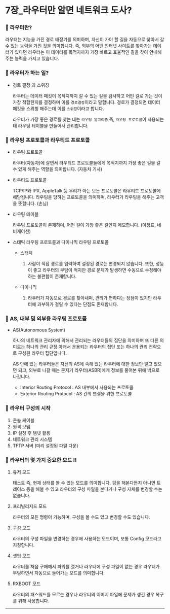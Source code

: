 # 7장_라우터만 알면 네트워크 도사?

### 🔎 라우터란?

라우터는 지능을 가진 경로 배정기를 의미하며, 자신이 가야 할 길을 자동으로 찾아서 갈 수 있는 능력을 가진 것을 의미합니다. 즉, 외부의 어떤 인터넷 사이트를 찾아가는 데이터가 있다면 라우터는 이 데이터를 목적지까지 가장 빠르고 효율적인 길을 찾아 안내해주는 능력을 가지고 있습니다.

### 🔎 라우터가 하는 일?

- 경로 결정 과 스위칭

    라우터는 데이터 패킷이 목적지까지 갈 수 있는 길을 검사하고 어떤 길로 가는 것이 가장 적합한지를 결정하며 이를 `경로결정`이라고 말합니다. 경로가 결정되면 데이터 패킷을 스위칭
    해주는데 이를 `스위칭`이라고 합니다.

    라우터가 가장 좋은 경로를 찾는 데는 `라우팅 알고리즘` 즉, `라우팅 프로토콜`이 사용되는데 라우팅 테이블을 만들어서 관리합니다.


### 🔎 라우팅 프로토콜과 라우티드 프로토콜

- 라우팅 프로토콜

    라우터(자동차)에 살면서 라우티드 프로토콜들에게 목적지까지 가장 좋은 길을 갈 수 있게 해주는 역할을 의미합니다. (자동차 기사)


- 라우티드 프로토콜

    TCP/IP와 IPX, AppleTalk 등 우리가 아는 모든 프로토콜은 라우티드 프로토콜에 해당됩니다. 라우팅을 당하는 프로토콜을 의미하며, 라우터가 라우팅을 해주는 고객을 뜻합니다. (손님)

- 라우팅 테이블

    라우팅 프로토콜이 존재하며, 어떤 길이 가장 좋은 길인지 메모합니다. (이정표, 네비게이션)

- 스태틱 라우팅 프로토콜과 다이나믹 라우팅 프로토콜

    - 스태틱

        1. 사람이 직접 경로를 입력하여 설정된 경로는 변경되지 않습니다. 또한, 성능이 좋고 라우터의 부담이 적지만 경로 문제가 발생하면 수동으로 수정해야하는 불편함이 존재합니다.

    - 다이나믹

        1. 라우터가 자동으로 경로를 찾아내며, 관리가 편하다는 장점이 있지만 라우터에 과부하가 걸릴 수 있다는 단점도 존재합니다.


### 🔎 AS, 내부 및 외부용 라우팅 프로토콜

- AS(Autonomous System)

    하나의 네트워크 관리자에 의해서 관리되는 라우터들의 집단을 의미하며 또 다른 의미로는 하나의 관리 규정 아래서 운용되는 라우터의 집단 또는 하나의 관리 전략으로 구성된 라우터 집단입니다.

    AS 안에 있는 라우터들은 자신의 AS에 속해 있는 라우터에 대한 정보만 알고 있으면 되고, 외부로 나갈 때는 문지기 라우터(ASBR)에게 정보를 물어본 뒤에 밖으로 나갑니다.

    - Interior Routing Protocol : AS 내부에서 사용되는 프로토콜
    - Exterior Routing Protocol : AS 간의 연결을 위한 프로토콜


### 🔎 라우터 구성의 시작

1. 콘솔 케이블
2. 원격 모뎀
3. IP 설정 후 템넷 활용
4. 네트워크 관리 시스템
5. TFTP 서버 (미리 설정된 파일 다운)

### 🔎 라우터의 몇 가지 중요한 모드 !!

1. 유저 모드

    테스트 즉, 현재 상태를 볼 수 있는 모드를 의미합니다. 핑을 해본다든지 아니면 트레이스 등을 해볼 수 있고 라우터의 구성 파일을 본다거나 구성 자체를 변경할 수는 없습니다.

2. 프리빌리지드 모드
    
    라우터의 모든 명령이 가능하며, 구성을 볼 수도 있고 변경할 수도 있습니다. 

3. 구성 모드

    라우터의 구성 파일을 변경하는 경우에 사용하는 모드이며, 보통 Config 모드라고 지칭합니다.

4. 셋업 모드

    라우터를 처음 구매해서 파워를 켰거나 라우터에 구성 파일이 없는 경우 라우터가 부팅하면서 자동으로 들어가는 모드를 의미합니다.


5. RXBOOT 모드

    라우터의 패스워드를 모르는 경우나 라우터의 이미지 파일에 문제가 생긴 경우 복구를 위해 사용합니다.

---